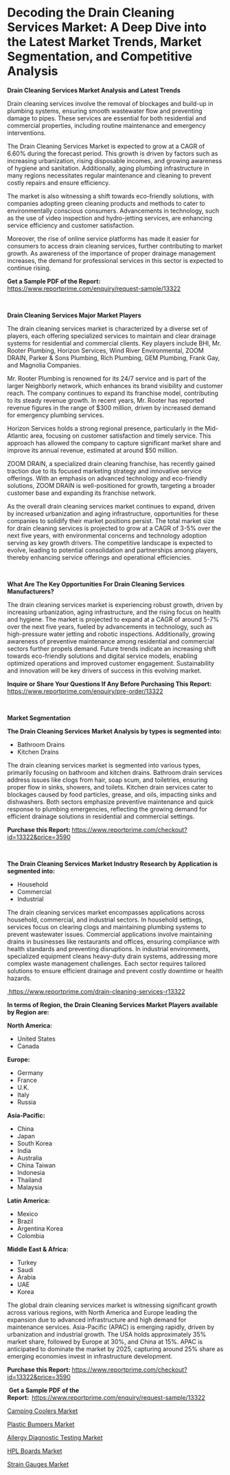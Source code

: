<p><h1>Decoding the Drain Cleaning Services Market: A Deep Dive into the Latest Market Trends, Market Segmentation, and Competitive Analysis</h1></p><p><strong>Drain Cleaning Services Market Analysis and Latest Trends</strong></p>
<p><p>Drain cleaning services involve the removal of blockages and build-up in plumbing systems, ensuring smooth wastewater flow and preventing damage to pipes. These services are essential for both residential and commercial properties, including routine maintenance and emergency interventions.</p><p>The Drain Cleaning Services Market is expected to grow at a CAGR of 6.60% during the forecast period. This growth is driven by factors such as increasing urbanization, rising disposable incomes, and growing awareness of hygiene and sanitation. Additionally, aging plumbing infrastructure in many regions necessitates regular maintenance and cleaning to prevent costly repairs and ensure efficiency.</p><p>The market is also witnessing a shift towards eco-friendly solutions, with companies adopting green cleaning products and methods to cater to environmentally conscious consumers. Advancements in technology, such as the use of video inspection and hydro-jetting services, are enhancing service efficiency and customer satisfaction.</p><p>Moreover, the rise of online service platforms has made it easier for consumers to access drain cleaning services, further contributing to market growth. As awareness of the importance of proper drainage management increases, the demand for professional services in this sector is expected to continue rising.</p></p>
<p><strong>Get a Sample PDF of the Report:&nbsp;</strong> <a href="https://www.reportprime.com/enquiry/request-sample/13322?utm_campaign=1948&utm_medium=2&utm_source=Github&utm_content=ia&utm_term=25122024&utm_id=drain-cleaning-services">https://www.reportprime.com/enquiry/request-sample/13322</a></p>
<p>&nbsp;</p>
<p><strong>Drain Cleaning Services Major Market Players</strong></p>
<p><p>The drain cleaning services market is characterized by a diverse set of players, each offering specialized services to maintain and clear drainage systems for residential and commercial clients. Key players include BHI, Mr. Rooter Plumbing, Horizon Services, Wind River Environmental, ZOOM DRAIN, Parker & Sons Plumbing, Rich Plumbing, GEM Plumbing, Frank Gay, and Magnolia Companies.</p><p>Mr. Rooter Plumbing is renowned for its 24/7 service and is part of the larger Neighborly network, which enhances its brand visibility and customer reach. The company continues to expand its franchise model, contributing to its steady revenue growth. In recent years, Mr. Rooter has reported revenue figures in the range of $300 million, driven by increased demand for emergency plumbing services.</p><p>Horizon Services holds a strong regional presence, particularly in the Mid-Atlantic area, focusing on customer satisfaction and timely service. This approach has allowed the company to capture significant market share and improve its annual revenue, estimated at around $50 million.</p><p>ZOOM DRAIN, a specialized drain cleaning franchise, has recently gained traction due to its focused marketing strategy and innovative service offerings. With an emphasis on advanced technology and eco-friendly solutions, ZOOM DRAIN is well-positioned for growth, targeting a broader customer base and expanding its franchise network.</p><p>As the overall drain cleaning services market continues to expand, driven by increased urbanization and aging infrastructure, opportunities for these companies to solidify their market positions persist. The total market size for drain cleaning services is projected to grow at a CAGR of 3-5% over the next five years, with environmental concerns and technology adoption serving as key growth drivers. The competitive landscape is expected to evolve, leading to potential consolidation and partnerships among players, thereby enhancing service offerings and operational efficiencies.</p></p>
<p>&nbsp;</p>
<p><strong>What Are The Key Opportunities For Drain Cleaning Services Manufacturers?</strong></p>
<p><p>The drain cleaning services market is experiencing robust growth, driven by increasing urbanization, aging infrastructure, and the rising focus on health and hygiene. The market is projected to expand at a CAGR of around 5-7% over the next five years, fueled by advancements in technology, such as high-pressure water jetting and robotic inspections. Additionally, growing awareness of preventive maintenance among residential and commercial sectors further propels demand. Future trends indicate an increasing shift towards eco-friendly solutions and digital service models, enabling optimized operations and improved customer engagement. Sustainability and innovation will be key drivers of success in this evolving market.</p></p>
<p><strong>Inquire or Share Your Questions If Any Before Purchasing This Report:</strong> <a href="https://www.reportprime.com/enquiry/pre-order/13322?utm_campaign=1948&utm_medium=2&utm_source=Github&utm_content=ia&utm_term=25122024&utm_id=drain-cleaning-services">https://www.reportprime.com/enquiry/pre-order/13322</a></p>
<p>&nbsp;</p>
<p><strong>Market Segmentation</strong></p>
<p><strong>The Drain Cleaning Services Market Analysis by types is segmented into:</strong></p>
<p><ul><li>Bathroom Drains</li><li>Kitchen Drains</li></ul></p>
<p><p>The drain cleaning services market is segmented into various types, primarily focusing on bathroom and kitchen drains. Bathroom drain services address issues like clogs from hair, soap scum, and toiletries, ensuring proper flow in sinks, showers, and toilets. Kitchen drain services cater to blockages caused by food particles, grease, and oils, impacting sinks and dishwashers. Both sectors emphasize preventive maintenance and quick response to plumbing emergencies, reflecting the growing demand for efficient drainage solutions in residential and commercial settings.</p></p>
<p><strong>Purchase this Report:&nbsp;</strong><a href="https://www.reportprime.com/checkout?id=13322&price=3590&utm_campaign=1948&utm_medium=2&utm_source=Github&utm_content=ia&utm_term=25122024&utm_id=drain-cleaning-services">https://www.reportprime.com/checkout?id=13322&price=3590</a></p>
<p>&nbsp;</p>
<p><strong>The Drain Cleaning Services Market Industry Research by Application is segmented into:</strong></p>
<p><ul><li>Household</li><li>Commercial</li><li>Industrial</li></ul></p>
<p><p>The drain cleaning services market encompasses applications across household, commercial, and industrial sectors. In household settings, services focus on clearing clogs and maintaining plumbing systems to prevent wastewater issues. Commercial applications involve maintaining drains in businesses like restaurants and offices, ensuring compliance with health standards and preventing disruptions. In industrial environments, specialized equipment cleans heavy-duty drain systems, addressing more complex waste management challenges. Each sector requires tailored solutions to ensure efficient drainage and prevent costly downtime or health hazards.</p></p>
<p><a href="https://www.reportprime.com/drain-cleaning-services-r13322?utm_campaign=1948&utm_medium=2&utm_source=Github&utm_content=ia&utm_term=25122024&utm_id=drain-cleaning-services">&nbsp;https://www.reportprime.com/drain-cleaning-services-r13322</a></p>
<p><strong>In terms of Region, the Drain Cleaning Services Market Players available by Region are:</strong></p>
<p>
    <p> <strong> North America: </strong>
        <ul>
            <li>United States</li>
            <li>Canada</li>
        </ul>
        </p> 
    <p> <strong> Europe: </strong>
        <ul>
            <li>Germany</li>
            <li>France</li>
            <li>U.K.</li>
            <li>Italy</li>
            <li>Russia</li>
        </ul>
        </p> 
    <p> <strong> Asia-Pacific: </strong>
        <ul>
            <li>China</li>
            <li>Japan</li>
            <li>South Korea</li>
            <li>India</li>
            <li>Australia</li>
            <li>China Taiwan</li>
            <li>Indonesia</li>
            <li>Thailand</li>
            <li>Malaysia</li>
        </ul>
        </p> 
    <p> <strong> Latin America: </strong>
        <ul>
            <li>Mexico</li>
            <li>Brazil</li>
            <li>Argentina Korea</li>
            <li>Colombia</li>
        </ul>
        </p> 
    <p> <strong> Middle East & Africa: </strong>
        <ul>
            <li>Turkey</li>
            <li>Saudi</li>
            <li>Arabia</li>
            <li>UAE</li>
            <li>Korea</li>
        </ul>
    </p>
    </p>
<p><p>The global drain cleaning services market is witnessing significant growth across various regions, with North America and Europe leading the expansion due to advanced infrastructure and high demand for maintenance services. Asia-Pacific (APAC) is emerging rapidly, driven by urbanization and industrial growth. The USA holds approximately 35% market share, followed by Europe at 30%, and China at 15%. APAC is anticipated to dominate the market by 2025, capturing around 25% share as emerging economies invest in infrastructure development.</p></p>
<p><strong>Purchase this Report: </strong><a href="https://www.reportprime.com/checkout?id=13322&price=3590&utm_campaign=1948&utm_medium=2&utm_source=Github&utm_content=ia&utm_term=25122024&utm_id=drain-cleaning-services">https://www.reportprime.com/checkout?id=13322&price=3590</a></p>
<p>&nbsp;<strong>Get a Sample PDF of the Report:&nbsp;&nbsp;</strong><a href="https://www.reportprime.com/enquiry/request-sample/13322?utm_campaign=1948&utm_medium=2&utm_source=Github&utm_content=ia&utm_term=25122024&utm_id=drain-cleaning-services">https://www.reportprime.com/enquiry/request-sample/13322</a></p>
<p><strong></strong></p>
<p><p><a href="https://www.linkedin.com/pulse/examining-future-camping-coolers-market-trend-analysis-forecasted-ihnye?utm_campaign=1948&utm_medium=2&utm_source=Github&utm_content=ia&utm_term=25122024&utm_id=drain-cleaning-services">Camping Coolers Market</a></p><p><a href="https://www.linkedin.com/pulse/detailed-plastic-bumpers-market-analysis-2024-2031-size-s3g8e?utm_campaign=1948&utm_medium=2&utm_source=Github&utm_content=ia&utm_term=25122024&utm_id=drain-cleaning-services">Plastic Bumpers Market</a></p><p><a href="https://github.com/rahu1506/Market-Research-Report-List-6/blob/main/allergy-diagnostic-testing-market.md?utm_campaign=1948&utm_medium=2&utm_source=Github&utm_content=ia&utm_term=25122024&utm_id=drain-cleaning-services">Allergy Diagnostic Testing Market</a></p><p><a href="https://www.linkedin.com/pulse/market-drivers-projections-hpl-boards-2024-2031-steady-143-jpnnf?utm_campaign=1948&utm_medium=2&utm_source=Github&utm_content=ia&utm_term=25122024&utm_id=drain-cleaning-services">HPL Boards Market</a></p><p><a href="https://www.linkedin.com/pulse/strain-gauges-research-report-industry-development-estimated-abynf?utm_campaign=1948&utm_medium=2&utm_source=Github&utm_content=ia&utm_term=25122024&utm_id=drain-cleaning-services">Strain Gauges Market</a></p></p>